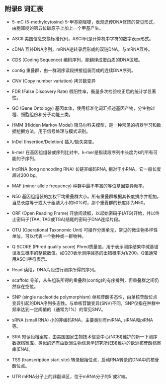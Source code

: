 ## 附录B 词汇表

* 5-mC (5-methylcytosine)
5-甲基胞嘧啶，表观遗传DNA修饰的常见形式，由胞嘧啶的第五位碳原子上加上一个甲基产生。

* ASCII
美国信息交换标准代码，ASCII码是计算机中字符的数字表示形式。
* cDNA
互补DNA序列，mRNA逆转录后形成的双链DNA，与mRNA互补。

* CDS (Coding Sequence)
编码序列，能翻译成蛋白质的DNA区域。

* contig
重叠群，由一群测序读段拼接组装而成的连续DNA序列。

* CNV (Copy number variation)
拷贝数变异

* FDR (False Discovery Rate)
假阳性率，衡量多次检验校正后的统计学显著性。

* GO (Gene Ontology)
基因本体，使用标准化词汇描述基因产物，分生物过程、细胞组份和分子功能三类。

* HMM (Hidden Markov Model)
隐马尔科夫模型，是一种常见的机器学习和数据挖掘方法，用于信号处理与模式识别。

* InDel (Insertion/Deletion)
插入/缺失突变。

* k-mer
在基因组组装或序列比对中，k-mer是指读段序列中长度为k的所有可能的子序列。

* lncRNA (long noncoding RNA)
长链非编码RNA, 相对于小RNA，它一般长度超过200 bp。

* MAF (minor allele frequency)
种群中最不丰富的等位基因变异频率。

* N50
基因组组装的加权平均重叠群大小。所有重叠群根据其长度排序并相加，当总长度等于或大于组装大小的50%时，那个重叠群的长度即为N50。

* ORF (Open Reading Frame)
开放阅读框，以起始密码子(ATG)开始，并以终止密码子(TAA, TAG或TGA)结尾的密码子DNA连续片段。

* OTU (Operational Taxonomic Unit)
可操作分类单元，常见的微生物多样性单位，可以代表一个物种或一群物种。

* Q SCORE (Phred quality score)
Phred质量值，用于表示测序结果中碱基错误发生概率的整数数值。如Q20表示测序碱基的出错概率为1/200。Q值通常用ASCII字符表示。

* Read 
读段，DNA片段进行测序所得的序列。

* scaffold
骨架，从头组装所得的重叠群(contig)的有序排列，但重叠群之间仍然存在空位。

* SNP (single nucleotide polymorphism)
单核苷酸多态性，由单核苷酸位点变异引起的DNA序列多态性。与单核苷酸变异(SNV)不同，SNP仅指在种群中频率达到一定阈值的（通常为1%）的常见SNV。

* sRNA (small RNA)
小的非编码RNA，主要类别有miRNA, siRNA和piRNA等。

* SRA 
短读段档案库，由美国国家生物技术信息中心(NCBI)维护的新一下测序数据档案库。类似的还有由欧洲生物信息学研究所(EBI)维护的欧洲核苷酸档案库(ENA)。

* TSS (transcription start site)
转录起始位点，启动RNA转录的DNA中的核苷酸位点。

* UTR 
mRNA分子上的非翻译区，位于mRNA分子的5'或3'端。

